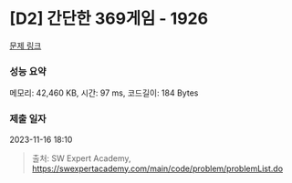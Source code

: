 # [D2] 간단한 369게임 - 1926 

[문제 링크](https://swexpertacademy.com/main/code/problem/problemDetail.do?contestProbId=AV5PTeo6AHUDFAUq) 

### 성능 요약

메모리: 42,460 KB, 시간: 97 ms, 코드길이: 184 Bytes

### 제출 일자

2023-11-16 18:10



> 출처: SW Expert Academy, https://swexpertacademy.com/main/code/problem/problemList.do